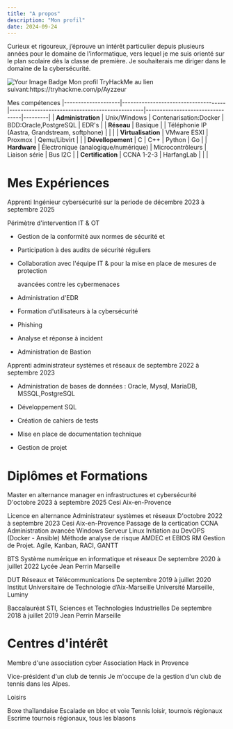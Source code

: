 ```yaml
---
title: "A propos"
description: "Mon profil"
date: 2024-09-24
---
```

Curieux et rigoureux, j’éprouve un intérêt particulier depuis plusieurs années pour le domaine de l’informatique, vers lequel je me suis orienté sur le plan scolaire dès la classe de première. Je souhaiterais me diriger dans le domaine de la cybersécurité.

<img src="https://tryhackme-badges.s3.amazonaws.com/Ayzzeur.png" alt="Your Image Badge" />
Mon profil TryHackMe au lien suivant:https://tryhackme.com/p/Ayzzeur


Mes compétences
|--------------------|-------------------------------------|------------------------------------------------|---------------------------------|---------|
| **Administration** | Unix/Windows                        | Contenarisation:Docker                         | BDD:Oracle,PostgreSQL           | EDR's   |
| **Réseau**         | Basique     |                        | Téléphonie IP (Aastra, Grandstream, softphone) |                                 |         |
| **Virtualisation** | VMware ESXI                         | Proxmox                                        | Qemu/Libvirt                    |         |
| **Dévellopement**  | C                                   | C++                                            | Python                          | Go      |
| **Hardware**       | Électronique (analogique/numérique) | Microcontrôleurs                               | Liaison série                   | Bus I2C |
| **Certification**  | CCNA 1-2-3                          | HarfangLab                                     |  |         |

# Mes Expériences
Apprenti Ingénieur cybersécurité sur la periode de décembre 2023 à septembre 2025

Périmètre d'intervention IT & OT

- Gestion de la conformité aux normes de sécurité et
  
- Participation à des audits de sécurité réguliers
  
- Collaboration avec l'équipe IT & pour la mise en place de mesures de protection
  
  avancées contre les cybermenaces
  
- Administration d'EDR
  
- Formation d'utilisateurs à la cybersécurité
  
- Phishing
  
- Analyse et réponse à incident
  
- Administration de Bastion
  

Apprenti administrateur systèmes et réseaux de septembre 2022 à septembre 2023

- Administration de bases de données : Oracle, Mysql, MariaDB, MSSQL,PostgreSQL
  
- Développement SQL
  
- Création de cahiers de tests
  
- Mise en place de documentation technique
  
- Gestion de projet

# Diplômes et Formations
Master en alternance manager en infrastructures et cybersécurité
D'octobre 2023 à septembre 2025 Cesi Aix-en-Provence

Licence en alternance Administrateur systèmes et réseaux
D'octobre 2022 à septembre 2023 Cesi Aix-en-Provence
Passage de la certication CCNA
Administration avancée Windows Serveur
Linux Initiation au DevOPS (Docker - Ansible)
Méthode analyse de risque AMDEC et EBIOS RM
Gestion de Projet. Agile, Kanban, RACI, GANTT

BTS Système numérique en informatique et réseaux
De septembre 2020 à juillet 2022 Lycée Jean Perrin Marseille

DUT Réseaux et Télécommunications
De septembre 2019 à juillet 2020
Institut Universitaire de Technologie d’Aix-Marseille Université Marseille, Luminy

Baccalauréat STI, Sciences et Technologies Industrielles
De septembre 2018 à juillet 2019 Jean Perrin Marseille

# Centres d'intérêt
Membre d'une association
cyber
Association Hack in Provence

Vice-président d'un club de
tennis
Je m'occupe de la gestion d'un club de tennis dans les Alpes.

Loisirs

Boxe thaïlandaise
Escalade en bloc et voie
Tennis loisir, tournois régionaux
Escrime tournois régionaux, tous les blasons 
